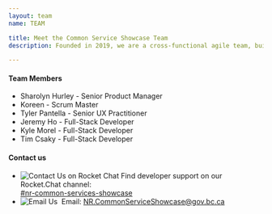 ```yaml
---
layout: team
name: TEAM

title: Meet the Common Service Showcase Team
description: Founded in 2019, we are a cross-functional agile team, building on the work done by former and external contributors. Our team focuses on inspiring innovation for our customers with convenient and reliable Common Services.​<br /><br />We aim to help other development teams incorporate Common Services into their applications or take advantage of our hosted services. Using Common Services saves time, money and reduces software duplication.

---
```

<div class="mb-5">
    <h4>Team Members</h4>
    <ul class="team-list">
        <li> Sharolyn Hurley - Senior Product Manager</li>
        <li>Koreen - Scrum Master</li>
        <li>Tyler Pantella - Senior UX Practitioner</li>
        <li>Jeremy Ho - Full-Stack Developer</li>
        <li>Kyle Morel - Full-Stack Developer</li>
        <li>Tim Csaky - Full-Stack Developer</li>
    </ul>
</div>

<h4>Contact us</h4>
<ul>
    <li>
        <img src="{{ site.baseurl }}/assets/images/rocketchat-brands.svg" alt="Contact Us on Rocket Chat" />
        <span>
            Find developer support on our Rocket.Chat channel:<br />
            <a href="https://chat.developer.gov.bc.ca/channel/nr-common-services-showcase" target="_blank">#nr-common-services-showcase</a>
        </span>
    </li>
    <li>
        <img src="{{ site.baseurl }}/assets/images/email.svg" alt="Email Us" />
        <span>
            &nbsp;Email: <a href="mailto:nr.commonserviceshowcase@gov.bc.ca">NR.CommonServiceShowcase@gov.bc.ca</a>
        </span>
    </li>
</ul>
